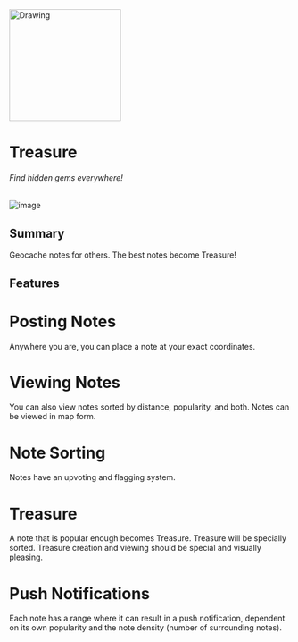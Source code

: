 <img src="https://github.com/warrenshen/treasure/blob/master/mocks/pirate-red.png" alt="Drawing" style="width: 200px;"/>

# Treasure

###### Find hidden gems everywhere!

![image](https://github.com/warrenshen/treasure/blob/master/mocks/0home.png)

## Summary

Geocache notes for others. The best notes become Treasure!

## Features

# Posting Notes
Anywhere you are, you can place a note at your exact coordinates. 

# Viewing Notes
You can also view notes sorted by distance, popularity, and both. Notes can be viewed in map form.

# Note Sorting
Notes have an upvoting and flagging system.

# Treasure
A note that is popular enough becomes Treasure. Treasure will be specially sorted. Treasure creation and viewing should be special and visually pleasing.

# Push Notifications
Each note has a range where it can result in a push notification, dependent on its own popularity and the note density (number of surrounding notes).
